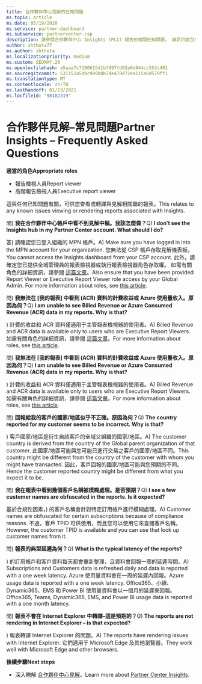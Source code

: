 ```yaml
---
title: 合作夥伴中心見解的已知問題
ms.topic: article
ms.date: 05/19/2020
ms.service: partner-dashboard
ms.subservice: partnercenter-csp
description: 請參閱合作夥伴中心 Insights (PCI) 報告的相關已知問題。 資訊可能包括已知呈現問題或報告限制。
author: shthota77
ms.author: shthota
ms.localizationpriority: medium
ms.custom: SEOMAY.20
ms.openlocfilehash: a5aaa7c7190615d1b7497fd92e0d844cc553c491
ms.sourcegitcommit: 531151a5dbc999b8b7de478d72ea115e6d579ff1
ms.translationtype: MT
ms.contentlocale: zh-TW
ms.lasthandoff: 01/13/2021
ms.locfileid: "98182319"
---
```

# <a name="partner-insights--frequently-asked-questions"></a><span data-ttu-id="9958b-104">合作夥伴見解–常見問題</span><span class="sxs-lookup"><span data-stu-id="9958b-104">Partner Insights – Frequently Asked Questions</span></span>

<span data-ttu-id="9958b-105">**適當的角色**</span><span class="sxs-lookup"><span data-stu-id="9958b-105">**Appropriate roles**</span></span>
- <span data-ttu-id="9958b-106">報告檢視人員</span><span class="sxs-lookup"><span data-stu-id="9958b-106">Report viewer</span></span>
- <span data-ttu-id="9958b-107">高階報告檢視人員</span><span class="sxs-lookup"><span data-stu-id="9958b-107">Executive report viewer</span></span>

<span data-ttu-id="9958b-108">這與任何已知問題有關，可供您查看或轉譯與見解相關聯的報表。</span><span class="sxs-lookup"><span data-stu-id="9958b-108">This relates to any known issues viewing or rendering reports associated with Insights.</span></span>

<span data-ttu-id="9958b-109">問) **我在合作夥伴中心帳戶中看不到見解中樞。我該怎麼做？**</span><span class="sxs-lookup"><span data-stu-id="9958b-109">Q) **I don’t see the Insights hub in my Partner Center account. What should I do?**</span></span>

<span data-ttu-id="9958b-110">答) 請確認您已登入組織的 MPN 帳戶。</span><span class="sxs-lookup"><span data-stu-id="9958b-110">A) Make sure you have logged in into the MPN account for your organization.</span></span> <span data-ttu-id="9958b-111">您無法從 CSP 帳戶存取見解儀表板。</span><span class="sxs-lookup"><span data-stu-id="9958b-111">You cannot access the Insights dashboard from your CSP account.</span></span> <span data-ttu-id="9958b-112">此外，請確定您已提供全域管理員的報表檢視器或執行報表檢視器角色存取權。 如需有關角色的詳細資訊，請參閱 [這篇文章](./pci-roles.md)。</span><span class="sxs-lookup"><span data-stu-id="9958b-112">Also ensure that you have been provided Report Viewer or Executive Report Viewer role access by your Global Admin.  For more information about roles, see [this article](./pci-roles.md).</span></span>

<span data-ttu-id="9958b-113">問) **我無法在 [我的報表] 中看到 (ACR) 資料的計費收益或 Azure 使用量收入。原因為何？**</span><span class="sxs-lookup"><span data-stu-id="9958b-113">Q) **I am unable to see Billed Revenue or Azure Consumed Revenue (ACR) data in my reports. Why is that?**</span></span>

<span data-ttu-id="9958b-114">) 計費的收益和 ACR 資料僅適用于主管報表檢視器的使用者。</span><span class="sxs-lookup"><span data-stu-id="9958b-114">A) Billed Revenue and ACR data is available only to users who are Executive Report Viewers.</span></span>  <span data-ttu-id="9958b-115">如需有關角色的詳細資訊，請參閱 [這篇文章](./pci-roles.md)。</span><span class="sxs-lookup"><span data-stu-id="9958b-115">For more information about roles, see [this article](./pci-roles.md).</span></span>

<span data-ttu-id="9958b-116">問) **我無法在 [我的報表] 中看到 (ACR) 資料的計費收益或 Azure 使用量收入。原因為何？**</span><span class="sxs-lookup"><span data-stu-id="9958b-116">Q) **I am unable to see Billed Revenue or Azure Consumed Revenue (ACR) data in my reports. Why is that?**</span></span>

<span data-ttu-id="9958b-117">) 計費的收益和 ACR 資料僅適用于主管報表檢視器的使用者。</span><span class="sxs-lookup"><span data-stu-id="9958b-117">A) Billed Revenue and ACR data is available only to users who are Executive Report Viewers.</span></span> <span data-ttu-id="9958b-118">如需有關角色的詳細資訊，請參閱 [這篇文章](./pci-roles.md)。</span><span class="sxs-lookup"><span data-stu-id="9958b-118">For more information about roles, see [this article](./pci-roles.md).</span></span>

<span data-ttu-id="9958b-119">問) **回報給我的客戶的國家/地區似乎不正確。原因為何？**</span><span class="sxs-lookup"><span data-stu-id="9958b-119">Q) **The country reported for my customer seems to be incorrect. Why is that?**</span></span>

<span data-ttu-id="9958b-120">) 客戶國家/地區是衍生自該客戶的全域父組織的國家/地區。</span><span class="sxs-lookup"><span data-stu-id="9958b-120">A) The customer country is derived from the country of the Global parent organization of that customer.</span></span> <span data-ttu-id="9958b-121">此國家/地區可能與您可能已進行交易之客戶的國家/地區不同。</span><span class="sxs-lookup"><span data-stu-id="9958b-121">This country might be different from the country of the customer with whom you might have transacted.</span></span> <span data-ttu-id="9958b-122">因此，客戶回報的國家/地區可能與您預期的不同。</span><span class="sxs-lookup"><span data-stu-id="9958b-122">Hence the customer reported country might be different from what you expect it to be.</span></span>

<span data-ttu-id="9958b-123">問) **我在報表中看到幾個客戶名稱被模糊處理。是否預期？**</span><span class="sxs-lookup"><span data-stu-id="9958b-123">Q) **I see a few customer names are obfuscated in the reports. Is it expected?**</span></span>

<span data-ttu-id="9958b-124">基於合規性因素，) 的客戶名稱會針對特定訂用帳戶進行模糊處理。</span><span class="sxs-lookup"><span data-stu-id="9958b-124">A) Customer names are obfuscated for certain subscriptions because of compliance reasons.</span></span> <span data-ttu-id="9958b-125">不過，客戶 TPID 可供使用，而且您可以使用它來查閱客戶名稱。</span><span class="sxs-lookup"><span data-stu-id="9958b-125">However, the customer TPID is available and you can use that look up customer names from it.</span></span>

<span data-ttu-id="9958b-126">問) **報表的典型延遲為何？**</span><span class="sxs-lookup"><span data-stu-id="9958b-126">Q) **What is the typical latency of the reports?**</span></span>

<span data-ttu-id="9958b-127">) 的訂用帳戶和客戶資料每天都會重新整理，且資料會回報一周的延遲時間。</span><span class="sxs-lookup"><span data-stu-id="9958b-127">A) Subscriptions and Customers data is refreshed daily and data is reported with a one week latency.</span></span> <span data-ttu-id="9958b-128">Azure 使用量資料會在一周的延遲內回報。</span><span class="sxs-lookup"><span data-stu-id="9958b-128">Azure usage data is reported with a one week latency.</span></span> <span data-ttu-id="9958b-129">Office365、小組、Dynamic365、EMS 和 Power BI 使用量資料會以一個月的延遲來回報。</span><span class="sxs-lookup"><span data-stu-id="9958b-129">Office365, Teams, Dynamic365, EMS, and Power BI usage data is reported with a one month latency.</span></span>

<span data-ttu-id="9958b-130">問) **報表不會在 Internet Explorer 中轉譯–這是預期的？**</span><span class="sxs-lookup"><span data-stu-id="9958b-130">Q) **The reports are not rendering in Internet Explorer – is that expected?**</span></span>

<span data-ttu-id="9958b-131">) 報表轉譯 Internet Explorer 的問題。</span><span class="sxs-lookup"><span data-stu-id="9958b-131">A)  The reports have rendering issues with Internet Explorer.</span></span> <span data-ttu-id="9958b-132">它們適用于 Microsoft Edge 及其他瀏覽器。</span><span class="sxs-lookup"><span data-stu-id="9958b-132">They work well with Microsoft Edge and other browsers.</span></span>

<span data-ttu-id="9958b-133">**後續步驟**</span><span class="sxs-lookup"><span data-stu-id="9958b-133">**Next steps**</span></span>

- <span data-ttu-id="9958b-134">深入瞭解 [合作夥伴中心見解](partner-center-insights.md)。</span><span class="sxs-lookup"><span data-stu-id="9958b-134">Learn more about [Partner Center Insights](partner-center-insights.md).</span></span>